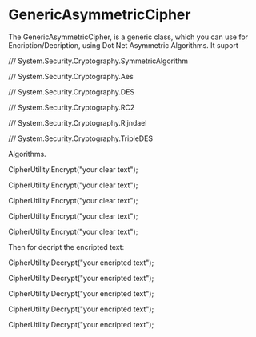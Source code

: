 # GenericAsymmetricCipher
The GenericAsymmetricCipher, is a generic class, which you can use for Encription/Decription, using Dot Net Asymmetric Algorithms.
It suport 

  /// System.Security.Cryptography.SymmetricAlgorithm
  
  /// System.Security.Cryptography.Aes
  
  /// System.Security.Cryptography.DES
  
  /// System.Security.Cryptography.RC2
  
  /// System.Security.Cryptography.Rijndael
  
  /// System.Security.Cryptography.TripleDES
  
  Algorithms.

CipherUtility.Encrypt<Rijndael>("your clear text");

CipherUtility.Encrypt<Aes>("your clear text");

CipherUtility.Encrypt<DES>("your clear text");

CipherUtility.Encrypt<RC2>("your clear text");

CipherUtility.Encrypt<TripleDES>("your clear text");

Then for decript the encripted text:

CipherUtility.Decrypt<Rijndael>("your encripted text");

CipherUtility.Decrypt<Aes>("your encripted text");

CipherUtility.Decrypt<DES>("your encripted text");

CipherUtility.Decrypt<RC2>("your encripted text");

CipherUtility.Decrypt<TripleDES>("your encripted text");
